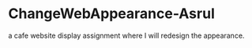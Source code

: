 # ChangeWebAppearance-Asrul
a cafe website display assignment where I will redesign the appearance.
